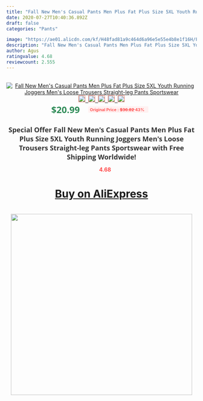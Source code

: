 ```yaml
---
title: "Fall New Men's Casual Pants Men Plus Fat Plus Size 5XL Youth Running Joggers Men's Loose Trousers Straight-leg Pants Sportswear"
date: 2020-07-27T10:40:36.892Z
draft: false
categories: "Pants"

image: "https://ae01.alicdn.com/kf/H48fad81a9c464d6a96e5e55e4b8e1f16H/Fall-New-Men-s-Casual-Pants-Men-Plus-Fat-Plus-Size-5XL-Youth-Running-Joggers-Men.jpg"
description: "Fall New Men's Casual Pants Men Plus Fat Plus Size 5XL Youth Running Joggers Men's Loose Trousers Straight-leg Pants Sportswear"
author: Agus
ratingvalue: 4.68
reviewcount: 2.555
---
```

<br>
<div style="text-align: center;">
<a href="https://s.click.aliexpress.com/e/_Afvr3X" target="_blank" rel="nofollow noopener noreferrer"><img alt="Fall New Men's Casual Pants Men Plus Fat Plus Size 5XL Youth Running Joggers Men's Loose Trousers Straight-leg Pants Sportswear" class="magnifier-image" src="https://ae01.alicdn.com/kf/H48fad81a9c464d6a96e5e55e4b8e1f16H/Fall-New-Men-s-Casual-Pants-Men-Plus-Fat-Plus-Size-5XL-Youth-Running-Joggers-Men.jpg_640x640.jpg">
<br>
<img style="border:1px solid salmon" src="https://ae01.alicdn.com/kf/H48fad81a9c464d6a96e5e55e4b8e1f16H/Fall-New-Men-s-Casual-Pants-Men-Plus-Fat-Plus-Size-5XL-Youth-Running-Joggers-Men.jpg_120x120.jpg">&nbsp;&nbsp;<img style="border:1px solid salmon" src="https://ae01.alicdn.com/kf/Haf0544afe690414db329c6b8210f2191v/Fall-New-Men-s-Casual-Pants-Men-Plus-Fat-Plus-Size-5XL-Youth-Running-Joggers-Men.jpg_120x120.jpg">&nbsp;&nbsp;<img style="border:1px solid salmon" src="https://ae01.alicdn.com/kf/H53921a76532642cc9ed96c32876f1b47c/Fall-New-Men-s-Casual-Pants-Men-Plus-Fat-Plus-Size-5XL-Youth-Running-Joggers-Men.jpg_120x120.jpg">&nbsp;&nbsp;<img style="border:1px solid salmon" src="https://ae01.alicdn.com/kf/H330c687150314af380c6f1695168b75cc/Fall-New-Men-s-Casual-Pants-Men-Plus-Fat-Plus-Size-5XL-Youth-Running-Joggers-Men.jpg_120x120.jpg">&nbsp;&nbsp;<img style="border:1px solid salmon" src="https://ae01.alicdn.com/kf/H6168fc9f3aed42f6bb4d2d7f6ae78cff8/Fall-New-Men-s-Casual-Pants-Men-Plus-Fat-Plus-Size-5XL-Youth-Running-Joggers-Men.jpg_120x120.jpg"></a></div><br0>
<div style="text-align: center;"><span style="background-color: white; border: 0px; box-sizing: border-box; color: seagreen; display: inline-block; font-family: &quot;open sans&quot; , &quot;arial&quot; , &quot;helvetica&quot; , sans-serif , &quot;heiti&quot;; font-size: 24px; font-stretch: inherit; font-weight: 700; line-height: inherit; margin: 0px 10px 0px 0px; padding: 0px; vertical-align: middle;">$20.99 </span>
<span style="background: rgb(255 , 241 , 241); border-radius: 3px; border: 0px; box-sizing: border-box; color: #ff4747; display: inline-block; font-family: inherit; font-size: 12px; font-stretch: inherit; font-style: inherit; font-variant: inherit; font-weight: 600; line-height: inherit; margin: 0px; padding: 2px 5px; transform: scale(0.9); vertical-align: middle;">Original Price : <b style="text-decoration: line-through;">$36.82 </b> 43%&nbsp;&nbsp;</span></div>
<h1 style="color: #333333; display: inline-block; font-family: &quot;open sans&quot; , &quot;arial&quot; , &quot;helvetica&quot; , sans-serif , &quot;heiti&quot;; font-size: 18px; font-stretch: inherit; font-weight: 700; text-align: center;">Special Offer Fall New Men's Casual Pants Men Plus Fat Plus Size 5XL Youth Running Joggers Men's Loose Trousers Straight-leg Pants Sportswear with Free Shipping Worldwide!</h1>
<div style="color: #ff4747; text-align: center;">
<img src="https://4.bp.blogspot.com/-M0ZcTcb-5uY/XleCXlxnR4I/AAAAAAAAAEc/OrjgMkXV1oMQFaCRZj5HQwOCBcu3w1FegCPcBGAYYCw/s1600/star.png" style="height: 15px;">&nbsp;<b>4.68</b></div>
<div class="button_cont" align="center"><a class="buynow_a" href="https://s.click.aliexpress.com/e/_Afvr3X" target="_blank" rel="nofollow noopener noreferrer"><H1>Buy on AliExpress</H1></a></div><br>
<div class="separator" style="clear: both; text-align: center;">
<img src="https://lh3.googleusercontent.com/-pTy5HemUv9M/XlePHvY0dAI/AAAAAAAAAE4/0nX5iRUoIWY8eMW9Dpxeirr157OZliDIgCLcBGAsYHQ/s1600/badge.gif" width="480">
</div>
